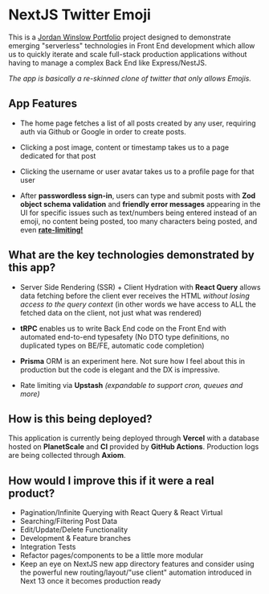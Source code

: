 # NextJS Twitter Emoji

This is a [Jordan Winslow Portfolio](https://JordanWinslow.dev) project designed to demonstrate emerging "serverless" technologies in Front End development which allow us to quickly iterate and scale full-stack production applications without having to manage a complex Back End like Express/NestJS.

_The app is basically a re-skinned clone of twitter that only allows Emojis._

## App Features

- The home page fetches a list of all posts created by any user, requiring auth via Github or Google in order to create posts.

- Clicking a post image, content or timestamp takes us to a page dedicated for that post

- Clicking the username or user avatar takes us to a profile page for that user

- After **passwordless sign-in**, users can type and submit posts with **Zod object schema validation** and **friendly error messages** appearing in the UI for specific issues such as text/numbers being entered instead of an emoji, no content being posted, too many characters being posted, and even <u>**rate-limiting!**</u>

## What are the key technologies demonstrated by this app?

- Server Side Rendering (SSR) + Client Hydration with **React Query** allows data fetching before the client ever receives the HTML _without losing access to the query context_ (in other words we have access to ALL the fetched data on the client, not just what was rendered)

- **tRPC** enables us to write Back End code on the Front End with automated end-to-end typesafety (No DTO type definitions, no duplicated types on BE/FE, automatic code completion)

- **Prisma** ORM is an experiment here. Not sure how I feel about this in production but the code is elegant and the DX is impressive.

- Rate limiting via **Upstash** _(expandable to support cron, queues and more)_

## How is this being deployed?

This application is currently being deployed through **Vercel** with a database hosted on **PlanetScale** and **CI** provided by **GitHub Actions**. Production logs are being collected through **Axiom**.

## How would I improve this if it were a real product?

- Pagination/Infinite Querying with React Query & React Virtual
- Searching/Filtering Post Data
- Edit/Update/Delete Functionality
- Development & Feature branches
- Integration Tests
- Refactor pages/components to be a little more modular
- Keep an eye on NextJS new app directory features and consider using the powerful new routing/layout/"use client" automation introduced in Next 13 once it becomes production ready
